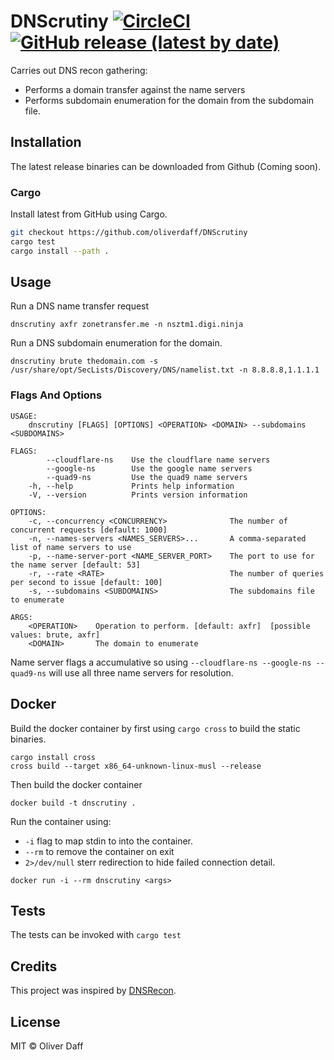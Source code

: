 # DNScrutiny [![CircleCI](https://circleci.com/gh/oliverdaff/hprobe.svg?style=shield)](https://circleci.com/gh/oliverdaff/DNScrutiny) [![GitHub release (latest by date)](https://img.shields.io/github/v/release/oliverdaff/DNScrutiny?style=plastic)](https://github.com/oliverdaff/DNScrutiny/releases/latest)

Carries out DNS recon gathering:

*   Performs a domain transfer against the name servers
*   Performs subdomain enumeration for the domain from the subdomain file.

## Installation
The latest release binaries can be downloaded from Github (Coming soon).

### Cargo

Install latest from GitHub using Cargo.

```bash
git checkout https://github.com/oliverdaff/DNScrutiny
cargo test 
cargo install --path .
```

## Usage

Run a DNS name transfer request
```
dnscrutiny axfr zonetransfer.me -n nsztm1.digi.ninja
```

Run a DNS subdomain enumeration for the domain.
```
dnscrutiny brute thedomain.com -s /usr/share/opt/SecLists/Discovery/DNS/namelist.txt -n 8.8.8.8,1.1.1.1
```

### Flags And Options

```
USAGE:
    dnscrutiny [FLAGS] [OPTIONS] <OPERATION> <DOMAIN> --subdomains <SUBDOMAINS>

FLAGS:
        --cloudflare-ns    Use the cloudflare name servers
        --google-ns        Use the google name servers
        --quad9-ns         Use the quad9 name servers
    -h, --help             Prints help information
    -V, --version          Prints version information

OPTIONS:
    -c, --concurrency <CONCURRENCY>              The number of concurrent requests [default: 1000]
    -n, --names-servers <NAMES_SERVERS>...       A comma-separated list of name servers to use
    -p, --name-server-port <NAME_SERVER_PORT>    The port to use for the name server [default: 53]
    -r, --rate <RATE>                            The number of queries per second to issue [default: 100]
    -s, --subdomains <SUBDOMAINS>                The subdomains file to enumerate

ARGS:
    <OPERATION>    Operation to perform. [default: axfr]  [possible values: brute, axfr]
    <DOMAIN>       The domain to enumerate
```

Name server flags a accumulative so using `--cloudflare-ns --google-ns --quad9-ns` will use all three name servers for resolution.

## Docker
Build the docker container by first using `cargo cross` to build the static binaries.

```shell
cargo install cross
cross build --target x86_64-unknown-linux-musl --release
```

Then build the docker container

```
docker build -t dnscrutiny .
```

Run the container using:
*    `-i` flag to map stdin to into the container.
*    `--rm` to remove the container on exit
*   `2>/dev/null` sterr redirection to hide failed connection detail.

```
docker run -i --rm dnscrutiny <args>
```

## Tests
The tests can be invoked with `cargo test`

## Credits
This project was inspired by [DNSRecon](https://github.com/darkoperator/dnsrecon).

## License
MIT © Oliver Daff